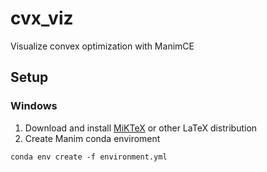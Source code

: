 # cvx_viz
Visualize convex optimization with ManimCE

## Setup
### Windows

1. Download and install [MiKTeX](https://miktex.org/download) or other LaTeX distribution
2. Create Manim conda enviroment
```
conda env create -f environment.yml
```